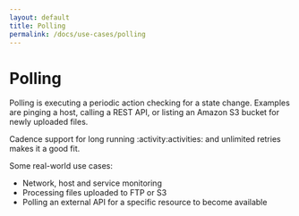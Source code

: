 ```yaml
---
layout: default
title: Polling
permalink: /docs/use-cases/polling
---
```


# Polling

Polling is executing a periodic action checking for a state change. Examples are pinging a host, calling a REST API, or listing an Amazon S3 bucket for newly uploaded files.

Cadence support for long running :activity:activities: and unlimited retries makes it a good fit.

Some real-world use cases:

* Network, host and service monitoring
* Processing files uploaded to FTP or S3
* Polling an external API for a specific resource to become available
